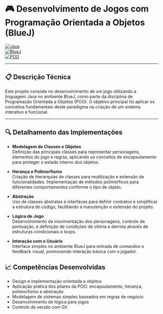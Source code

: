 # 🎮 Desenvolvimento de Jogos com Programação Orientada a Objetos (BlueJ)

[![Java](https://img.shields.io/badge/Java-ED8B00?style=for-the-badge&logo=java&logoColor=white)](https://www.java.com/)  
[![BlueJ](https://img.shields.io/badge/BlueJ-1E90FF?style=for-the-badge&logo=bluej&logoColor=white)](https://bluej.org/)  
[![POO](https://img.shields.io/badge/POO-Object-Oriented-blue?style=for-the-badge)](https://en.wikipedia.org/wiki/Object-oriented_programming)  

---

## 📋 Descrição Técnica

Este projeto consiste no desenvolvimento de um jogo utilizando a linguagem Java no ambiente BlueJ, como parte da disciplina de Programação Orientada a Objetos (POO). O objetivo principal foi aplicar os conceitos fundamentais deste paradigma na criação de um sistema interativo e funcional.

---

## 🔍 Detalhamento das Implementações

- **Modelagem de Classes e Objetos**  
  Definição das principais classes para representar personagens, elementos do jogo e regras, aplicando os conceitos de encapsulamento para proteger o estado interno dos objetos.

- **Herança e Polimorfismo**  
  Criação de hierarquias de classes para reutilização e extensão de funcionalidades. Implementação de métodos polimórficos para diferentes comportamentos conforme o tipo de objeto.

- **Abstração**  
  Uso de classes abstratas e interfaces para definir contratos e simplificar a estrutura do código, facilitando a manutenção e extensão do projeto.

- **Lógica de Jogo**  
  Desenvolvimento da movimentação dos personagens, controle de pontuação, e definição de condições de vitória e derrota através de estruturas condicionais e loops.

- **Interação com o Usuário**  
  Interface simples no ambiente BlueJ para entrada de comandos e feedback visual, promovendo interação básica com o jogador.


## 📈 Competências Desenvolvidas

- Design e implementação orientada a objetos  
- Aplicação prática dos pilares da POO: encapsulamento, herança, polimorfismo e abstração  
- Modelagem de sistemas simples baseados em regras de negócio  
- Desenvolvimento de lógica para jogos  
- Controle de versão com Git  


